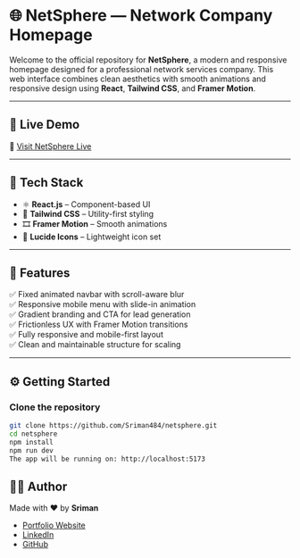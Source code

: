 # 🌐 NetSphere — Network Company Homepage

Welcome to the official repository for **NetSphere**, a modern and responsive homepage designed for a professional network services company. This web interface combines clean aesthetics with smooth animations and responsive design using **React**, **Tailwind CSS**, and **Framer Motion**.

---

## 🚀 Live Demo

🔗 [Visit NetSphere Live](https://netsphere-ten.vercel.app/)

---

## 🧪 Tech Stack

- ⚛️ **React.js** – Component-based UI
- 🎨 **Tailwind CSS** – Utility-first styling
- 🎞 **Framer Motion** – Smooth animations
- 🧩 **Lucide Icons** – Lightweight icon set

---

## 🧱 Features

✅ Fixed animated navbar with scroll-aware blur  
✅ Responsive mobile menu with slide-in animation  
✅ Gradient branding and CTA for lead generation  
✅ Frictionless UX with Framer Motion transitions  
✅ Fully responsive and mobile-first layout  
✅ Clean and maintainable structure for scaling

---

## ⚙️ Getting Started

### Clone the repository

```bash
git clone https://github.com/Sriman484/netsphere.git
cd netsphere
npm install
npm run dev
The app will be running on: http://localhost:5173
```

## 🙋‍♂️ Author

Made with ❤️ by **Sriman**

- [Portfolio Website](https://your-portfolio.com)
- [LinkedIn](https://www.linkedin.com/in/sriman-g-b01525274)
- [GitHub](https://github.com/Sriman484)
